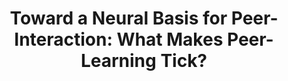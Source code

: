 ---
layout: publications
title: "Toward a Neural Basis for Peer-Interaction: What Makes Peer-Learning Tick?"
authors: Ian Clark, Guillaume Dumas
publication: Front. Psychol. 6:28
year: 2015
link: http://journal.frontiersin.org/article/10.3389/fpsyg.2015.00028/full
type: "Journal Paper" # "Journal Paper", Preprint, "Book_Chapter", Comment, "Poster_Conference"
category: Review # "opinion_perspectives", Review, Computational, Social Cognitive and Affective Neuroscience, Experimental
filename: 2015.02.10_I.Clark #MM.DD.YYYY_F.Author
---